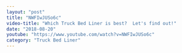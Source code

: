 ```yaml
---
layout: "post"
title: "NWFIwJUSo6c"
video-title: "Which Truck Bed Liner is best?  Let's find out!"
date: "2018-08-20"
youtube: "https://www.youtube.com/watch?v=NWFIwJUSo6c"
category: "Truck Bed Liner"
---
```

<div class="space-y-1"></div>